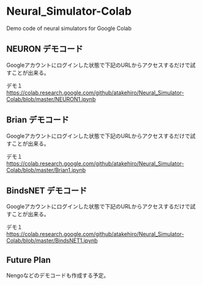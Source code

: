 # Neural_Simulator-Colab
Demo code of neural simulators for Google Colab

## NEURON デモコード
Googleアカウントにログインした状態で下記のURLからアクセスするだけで試すことが出来る。

デモ１ https://colab.research.google.com/github/atakehiro/Neural_Simulator-Colab/blob/master/NEURON1.ipynb

## Brian デモコード
Googleアカウントにログインした状態で下記のURLからアクセスするだけで試すことが出来る。

デモ１ https://colab.research.google.com/github/atakehiro/Neural_Simulator-Colab/blob/master/Brian1.ipynb

## BindsNET デモコード
Googleアカウントにログインした状態で下記のURLからアクセスするだけで試すことが出来る。

デモ１ https://colab.research.google.com/github/atakehiro/Neural_Simulator-Colab/blob/master/BindsNET1.ipynb

## Future Plan
Nengoなどのデモコードも作成する予定。

